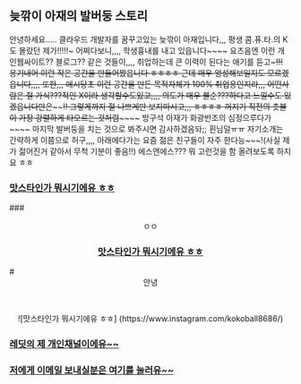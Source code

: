 ## 늦깎이 아재의 발버둥 스토리

안녕하세요..... 클라우드 개발자를 꿈꾸고있는 늦깎이 아재입니다,,,
평생 콤.퓨.타.의 K도 몰랐던 제가!!!!!~ 
어쩌다보니,,,, 학생흉내를 내고 있읍니다~~~~
요즈음엔 이런 개인웹싸이트?? 블로그?? 같은 것들이,,,, 취업하는데 큰 이력이 된다는 애기를 듣고~~~!!!
용기내어 이런 작은 공간을 만들어봤읍니다 ㅎㅎㅎㅎ
근데 매우 엉성해보일지도 모르겠읍니다,,,,
또한,,, 애시당초 이런 공간을 만든 목적자체가 100% 취업용인지라,,,
어떤사람은 절 가식???적인 X이라 생각할수도있고,,,, 의도가 매우 불순???하다고 느낄수도 있겠읍니다만은~~~~~~!!
그렇게까지 절 나쁘게만 보지마시고,,, ㅎㅎㅎㅎ
꺼지기 직전의 촛불이 가장 강렬하게 타오르는 것처럼~~~~~~
방구석 아재가 화광반조의 심정으루다가~~~~ 마지막 발버둥을 치는 것으로 봐주시면 감사하겠음돠;; 횐님덜ㅠㅠ
자기소개는 간략하게 이쯤으로 허구,,,,
아래에다가는 요즘 젊은 친구들이 자주 한다능~~~!(사실 제가 젊어진거 같아서 무척 기분이 좋음!!) 에스앤에스??? 뭐 고런것을 함 올려보도록 하지요 ㅎㅎ


### [맛스타인가 뭐시기에유 ㅎㅎ](https://www.instagram.com/kokoball8686/)

###<center>ㅇㅇ</center>  
<div align=center>	
  
### [맛스타인가 뭐시기에유 ㅎㅎ](https://www.instagram.com/kokoball8686/)
  
</div>
#<center>안녕</center>


<p style="text-align: center; color: white;">Hey Tech</p>

<center>
![맛스타인가 뭐시기에유 ㅎㅎ]
(https://www.instagram.com/kokoball8686/)
</center>  


### [레딧의 제 개인채널이에유~~](https://www.reddit.com/r/CloudHybrid02/)

### [저에게 이메일 보내실분은 여기를 눌러유~~](https://mail.google.com/mail/?view=cm&amp;fs=1&amp;to=kokoball8686@gmail.com)
